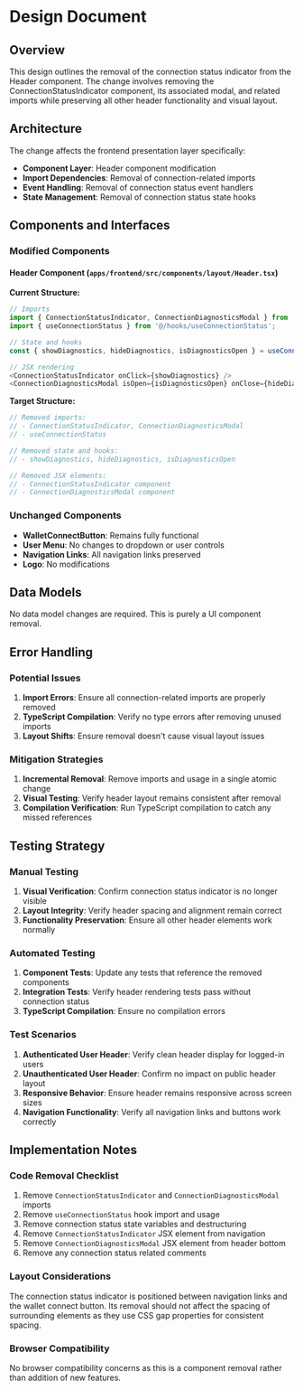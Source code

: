 # Design Document

## Overview

This design outlines the removal of the connection status indicator from the Header component. The change involves removing the ConnectionStatusIndicator component, its associated modal, and related imports while preserving all other header functionality and visual layout.

## Architecture

The change affects the frontend presentation layer specifically:

- **Component Layer**: Header component modification
- **Import Dependencies**: Removal of connection-related imports
- **Event Handling**: Removal of connection status event handlers
- **State Management**: Removal of connection status state hooks

## Components and Interfaces

### Modified Components

#### Header Component (`apps/frontend/src/components/layout/Header.tsx`)

**Current Structure:**
```typescript
// Imports
import { ConnectionStatusIndicator, ConnectionDiagnosticsModal } from '@/components/connection';
import { useConnectionStatus } from '@/hooks/useConnectionStatus';

// State and hooks
const { showDiagnostics, hideDiagnostics, isDiagnosticsOpen } = useConnectionStatus();

// JSX rendering
<ConnectionStatusIndicator onClick={showDiagnostics} />
<ConnectionDiagnosticsModal isOpen={isDiagnosticsOpen} onClose={hideDiagnostics} />
```

**Target Structure:**
```typescript
// Removed imports:
// - ConnectionStatusIndicator, ConnectionDiagnosticsModal
// - useConnectionStatus

// Removed state and hooks:
// - showDiagnostics, hideDiagnostics, isDiagnosticsOpen

// Removed JSX elements:
// - ConnectionStatusIndicator component
// - ConnectionDiagnosticsModal component
```

### Unchanged Components

- **WalletConnectButton**: Remains fully functional
- **User Menu**: No changes to dropdown or user controls
- **Navigation Links**: All navigation links preserved
- **Logo**: No modifications

## Data Models

No data model changes are required. This is purely a UI component removal.

## Error Handling

### Potential Issues

1. **Import Errors**: Ensure all connection-related imports are properly removed
2. **TypeScript Compilation**: Verify no type errors after removing unused imports
3. **Layout Shifts**: Ensure removal doesn't cause visual layout issues

### Mitigation Strategies

1. **Incremental Removal**: Remove imports and usage in a single atomic change
2. **Visual Testing**: Verify header layout remains consistent after removal
3. **Compilation Verification**: Run TypeScript compilation to catch any missed references

## Testing Strategy

### Manual Testing

1. **Visual Verification**: Confirm connection status indicator is no longer visible
2. **Layout Integrity**: Verify header spacing and alignment remain correct
3. **Functionality Preservation**: Ensure all other header elements work normally

### Automated Testing

1. **Component Tests**: Update any tests that reference the removed components
2. **Integration Tests**: Verify header rendering tests pass without connection status
3. **TypeScript Compilation**: Ensure no compilation errors

### Test Scenarios

1. **Authenticated User Header**: Verify clean header display for logged-in users
2. **Unauthenticated User Header**: Confirm no impact on public header layout
3. **Responsive Behavior**: Ensure header remains responsive across screen sizes
4. **Navigation Functionality**: Verify all navigation links and buttons work correctly

## Implementation Notes

### Code Removal Checklist

1. Remove `ConnectionStatusIndicator` and `ConnectionDiagnosticsModal` imports
2. Remove `useConnectionStatus` hook import and usage
3. Remove connection status state variables and destructuring
4. Remove `ConnectionStatusIndicator` JSX element from navigation
5. Remove `ConnectionDiagnosticsModal` JSX element from header bottom
6. Remove any connection status related comments

### Layout Considerations

The connection status indicator is positioned between navigation links and the wallet connect button. Its removal should not affect the spacing of surrounding elements as they use CSS gap properties for consistent spacing.

### Browser Compatibility

No browser compatibility concerns as this is a component removal rather than addition of new features.